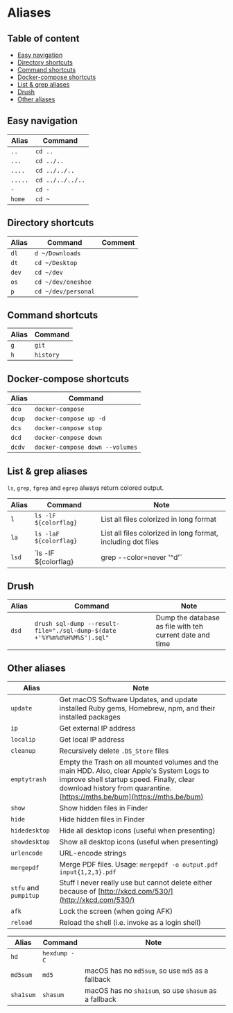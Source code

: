 # Aliases

## Table of content <!-- omit in toc -->

- [Easy navigation](#easy-navigation)
- [Directory shortcuts](#directory-shortcuts)
- [Command shortcuts](#command-shortcuts)
- [Docker-compose shortcuts](#docker-compose-shortcuts)
- [List & grep aliases](#list--grep-aliases)
- [Drush](#drush)
- [Other aliases](#other-aliases)

## Easy navigation

| Alias | Command |
| ------ | ------ |
| `..` | `cd ..` |
| `...` | `cd ../..` |
| `....` | `cd ../../..` |
| `.....` | `cd ../../../..` |
| `-` | `cd -` |
| `home` | `cd ~` |

## Directory shortcuts

| Alias | Command | Comment |
| ------ | ------ | ------ |
| `dl` | `d ~/Downloads` |
| `dt` | `cd ~/Desktop` |
| `dev` | `cd ~/dev` |
| `os` | `cd ~/dev/oneshoe` |
| `p` | `cd ~/dev/personal` |

## Command shortcuts

| Alias | Command |
| ------ | ------ |
| `g` | `git` |
| `h` | `history` |

## Docker-compose shortcuts

| Alias | Command |
| ------ | ------ |
| `dco` | `docker-compose` |
| `dcup` | `docker-compose up -d` |
| `dcs` | `docker-compose stop` |
| `dcd` | `docker-compose down` |
| `dcdv` | `docker-compose down --volumes` |

## List & grep aliases

`ls`, `grep`, `fgrep` and `egrep` always return colored output.

| Alias | Command | Note |
| ------ | ------ | ------ |
| `l` | `ls -lF ${colorflag}` | List all files colorized in long format |
| `la` | `ls -laF ${colorflag}` | List all files colorized in long format, including dot files |
| `lsd` | `ls -lF ${colorflag} | grep --color=never '^d'` | List only directories |

## Drush
| Alias | Command | Note |
| ------ | ------ | ------ |
| `dsd` | `drush sql-dump --result-file="./sql-dump-$(date +'%Y%m%d%H%M%S').sql"` | Dump the database as file with teh current date and time |

## Other aliases

| Alias | Note |
| ------ | ------ |
| `update` | Get macOS Software Updates, and update installed Ruby gems, Homebrew, npm, and their installed packages |
| `ip` | Get external IP address |
| `localip` | Get local IP address |
| `cleanup` | Recursively delete `.DS_Store` files |
| `emptytrash` | Empty the Trash on all mounted volumes and the main HDD. Also, clear Apple's System Logs to improve shell startup speed. Finally, clear download history from quarantine. [https://mths.be/bum](https://mths.be/bum) |
| `show` | Show hidden files in Finder |
| `hide` | Hide hidden files in Finder |
| `hidedesktop` | Hide all desktop icons (useful when presenting) |
| `showdesktop` | Show all desktop icons (useful when presenting) |
| `urlencode` | URL-encode strings |
| `mergepdf` | Merge PDF files. Usage: `mergepdf -o output.pdf input{1,2,3}.pdf` |
| `stfu` and `pumpitup` | Stuff I never really use but cannot delete either because of [http://xkcd.com/530/](http://xkcd.com/530/) |
| `afk` | Lock the screen (when going AFK) |
| `reload` | Reload the shell (i.e. invoke as a login shell) |

| Alias | Command | Note |
| ------ | ------ | ------ |
| `hd` | `hexdump -C` | |
| `md5sum` | `md5` | macOS has no `md5sum`, so use `md5` as a fallback |
| `sha1sum` | `shasum` | macOS has no `sha1sum`, so use `shasum` as a fallback |

